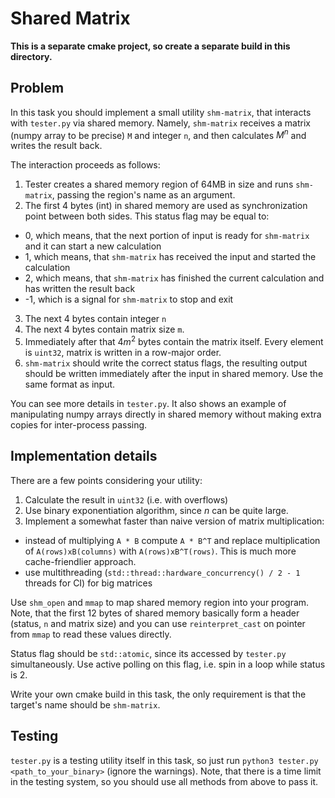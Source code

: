 # Shared Matrix

**This is a separate cmake project, so create a separate build in this directory.**

## Problem

In this task you should implement a small utility `shm-matrix`, that interacts with `tester.py` via shared memory. Namely, `shm-matrix`
receives a matrix (numpy array to be precise) `M` and integer `n`, and then calculates $M^n$ and writes the result back.

The interaction proceeds as follows:
1. Tester creates a shared memory region of 64MB in size and runs `shm-matrix`, passing the region's name as an argument.
2. The first 4 bytes (int) in shared memory are used as synchronization point between both sides. This status flag may be equal to:
  - 0, which means, that the next portion of input is ready for `shm-matrix` and it can start a new calculation
  - 1, which means, that `shm-matrix` has received the input and started the calculation
  - 2, which means, that `shm-matrix` has finished the current calculation and has written the result back
  - -1, which is a signal for `shm-matrix` to stop and exit
3. The next 4 bytes contain integer `n`
4. The next 4 bytes contain matrix size `m`.
5. Immediately after that $4m^2$ bytes contain the matrix itself. Every element is `uint32`, matrix is written in a row-major order.
6. `shm-matrix` should write the correct status flags, the resulting output should be written immediately after the input in shared memory. Use the same format as input.

You can see more details in `tester.py`. It also shows an example of manipulating numpy arrays directly in shared memory without making extra copies
for inter-process passing.

## Implementation details

There are a few points considering your utility:
1. Calculate the result in `uint32` (i.e. with overflows)
2. Use binary exponentiation algorithm, since $n$ can be quite large.
3. Implement a somewhat faster than naive version of matrix multiplication:
  - instead of multiplying `A * B` compute `A * B^T` and replace multiplication of `A(rows)xB(columns)` with `A(rows)xB^T(rows)`. This is much more
  cache-friendlier approach.
  - use multithreading (`std::thread::hardware_concurrency() / 2 - 1` threads for CI) for big matrices

Use `shm_open` and `mmap` to map shared memory region into your program. Note, that the first 12 bytes of shared memory basically form a header
(status, `n` and matrix size) and you can use `reinterpret_cast` on pointer from `mmap` to read these values directly.

Status flag should be `std::atomic`, since its accessed by `tester.py` simultaneously. Use active polling on this flag, i.e. spin in a loop while
status is 2.

Write your own cmake build in this task, the only requirement is that the target's name should be `shm-matrix`.

## Testing

`tester.py` is a testing utility itself in this task, so just run `python3 tester.py <path_to_your_binary>` (ignore the warnings). Note, that there is a time limit in the testing system, so you should use all methods from above to pass it.
